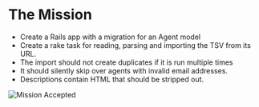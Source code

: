 # The Mission

* Create a Rails app with a migration for an Agent model
* Create a rake task for reading, parsing and importing the TSV from its URL. 
* The import should not create duplicates if it is run multiple times
* It should silently skip over agents with invalid email addresses. 
* Descriptions contain HTML that should be stripped out.


![Mission Accepted](https://67.media.tumblr.com/acb02954c1f180fb43e1730fbfc597e3/tumblr_o6vdwkWLog1v058vto1_500.gif)
